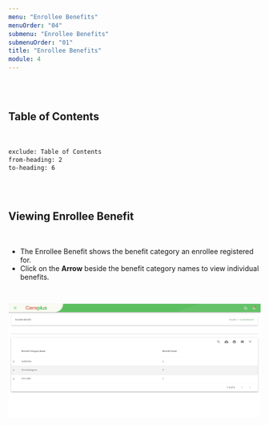 ```yaml
---
menu: "Enrollee Benefits"
menuOrder: "04"
submenu: "Enrollee Benefits"
submenuOrder: "01"
title: "Enrollee Benefits"
module: 4
---
```


<br />
<br />

## Table of Contents

<br />

```toc
exclude: Table of Contents
from-heading: 2
to-heading: 6
```

<br />
<br />

## Viewing Enrollee Benefit

<br />

- The Enrollee Benefit shows the benefit category an enrollee registered for.
- Click on the **Arrow** beside the benefit category names to view individual benefits.

<br />

![Careplus Enrollee Enrollee Benefit](/images/CareplusEnrolleeEnrolleeBenefit.png "Enrollee Enrollee Benefit")
